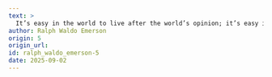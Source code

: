 ```yaml
---
text: >
  It’s easy in the world to live after the world’s opinion; it’s easy in solitude to live after our own; but great people keep with the sweet independence of solitude in the midst of a crowd.
author: Ralph Waldo Emerson
origin: 5
origin_url:
id: ralph_waldo_emerson-5
date: 2025-09-02 
---
```

